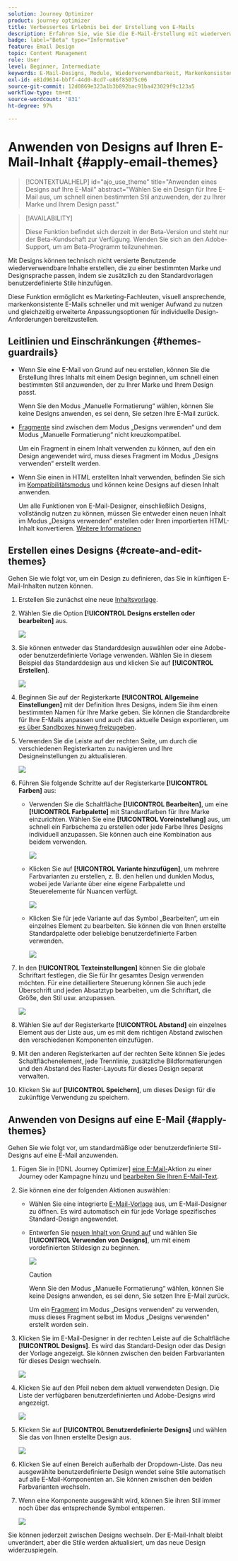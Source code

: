 ```yaml
---
solution: Journey Optimizer
product: journey optimizer
title: Verbessertes Erlebnis bei der Erstellung von E-Mails
description: Erfahren Sie, wie Sie die E-Mail-Erstellung mit wiederverwendbaren Designs und Modulen optimieren können, um die Konsistenz und Effizienz von Designs in Ihren Kampagnen sicherzustellen.
badge: label="Beta" type="Informative"
feature: Email Design
topic: Content Management
role: User
level: Beginner, Intermediate
keywords: E-Mail-Designs, Module, Wiederverwendbarkeit, Markenkonsistenz, E-Mail-Design, benutzerdefiniertes CSS, Optimierung für Mobilgeräte
exl-id: e81d9634-bbff-44d0-8cd7-e86f85075c06
source-git-commit: 12d0869e323a1b3b892bac91ba423029f9c123a5
workflow-type: tm+mt
source-wordcount: '831'
ht-degree: 97%

---
```


# Anwenden von Designs auf Ihren E-Mail-Inhalt {#apply-email-themes}

>[!CONTEXTUALHELP]
>id="ajo_use_theme"
>title="Anwenden eines Designs auf Ihre E-Mail"
>abstract="Wählen Sie ein Design für Ihre E-Mail aus, um schnell einen bestimmten Stil anzuwenden, der zu Ihrer Marke und Ihrem Design passt."

<!--This documentation provides a comprehensive guide to using themes to streamline your email creation process. With the ability to define reusable themes and leverage pre-designed modules, marketers can create professional, brand-aligned emails faster and with less effort.-->

>[!AVAILABILITY]
>
>Diese Funktion befindet sich derzeit in der Beta-Version und steht nur der Beta-Kundschaft zur Verfügung. Wenden Sie sich an den Adobe-Support, um am Beta-Programm teilzunehmen.

Mit Designs können technisch nicht versierte Benutzende wiederverwendbare Inhalte erstellen, die zu einer bestimmten Marke und Designsprache passen, indem sie zusätzlich zu den Standardvorlagen benutzerdefinierte Stile hinzufügen<!-- to achieve brand specific results-->.

Diese Funktion ermöglicht es Marketing-Fachleuten, visuell ansprechende, markenkonsistente E-Mails schneller und mit weniger Aufwand zu nutzen und gleichzeitig erweiterte Anpassungsoptionen für individuelle Design-Anforderungen bereitzustellen.

<!--What is the Enhanced Email Authoring Experience?

This feature introduces two key components to simplify and enhance email creation:

* **Theme Management System**: A centralized system for creating, customizing, and applying reusable themes to emails. Themes ensure consistent styling across campaigns and eliminate the need for repetitive manual styling.

* **Modules**: Pre-designed, reusable content blocks that abstract common email elements (e.g., titles, descriptions, images, and links). Modules are built using customizable low-level components, offering flexibility while maintaining design standards.

Key Benefits:

- **Consistency**: Ensure all emails align with your brand's design guidelines.
- **Efficiency**: Save time by reusing themes and modules across campaigns.
- **Customization**: Add custom CSS and mobile-specific styles for advanced designs.
- **Scalability**: Eliminate repetitive styling tasks, enabling faster email creation.-->

## Leitlinien und Einschränkungen {#themes-guardrails}

* Wenn Sie eine E-Mail von Grund auf neu erstellen, können Sie die Erstellung Ihres Inhalts mit einem Design beginnen, um schnell einen bestimmten Stil anzuwenden, der zu Ihrer Marke und Ihrem Design passt.

  Wenn Sie den Modus „Manuelle Formatierung“ wählen, können Sie keine Designs anwenden, es sei denn, Sie setzen Ihre E-Mail zurück.

* [Fragmente](../content-management/fragments.md) sind zwischen dem Modus „Designs verwenden“ und dem Modus „Manuelle Formatierung“ nicht kreuzkompatibel.

  Um ein Fragment in einem Inhalt verwenden zu können, auf den ein Design angewendet wird, muss dieses Fragment im Modus „Designs verwenden“ erstellt werden.

* Wenn Sie einen in HTML erstellten Inhalt verwenden, befinden Sie sich im [Kompatibilitätsmodus](existing-content.md) und können keine Designs auf diesen Inhalt anwenden.

  Um alle Funktionen von E-Mail-Designer, einschließlich Designs, vollständig nutzen zu können, müssen Sie entweder einen neuen Inhalt im Modus „Designs verwenden“ erstellen oder Ihren importierten HTML-Inhalt konvertieren. [Weitere Informationen](existing-content.md)

<!--If using a content created in Manual Styling mode or HTML, you cannot apply themes to this content. You must create a new content in Use Themes mode.

If you apply a theme to a content using a [fragment](../content-management/fragments.md) created in Manual Styling mode, the rendering may not be optimal.-->

## Erstellen eines Designs {#create-and-edit-themes}

Gehen Sie wie folgt vor, um ein Design zu definieren, das Sie in künftigen E-Mail-Inhalten nutzen können.

1. Erstellen Sie zunächst eine neue [Inhaltsvorlage](../content-management/create-content-templates.md).

1. Wählen Sie die Option **[!UICONTROL Designs erstellen oder bearbeiten]** aus.

   ![](assets/theme-create.png)

1. Sie können entweder das Standarddesign auswählen oder eine Adobe- oder benutzerdefinierte Vorlage verwenden. Wählen Sie in diesem Beispiel das Standarddesign aus und klicken Sie auf **[!UICONTROL Erstellen]**.

   ![](assets/theme-select.png)

1. Beginnen Sie auf der Registerkarte **[!UICONTROL Allgemeine Einstellungen]** mit der Definition Ihres Designs, indem Sie ihm einen bestimmten Namen für Ihre Marke geben. Sie können die Standardbreite für Ihre E-Mails anpassen und auch das aktuelle Design exportieren, um [es über Sandboxes hinweg freizugeben](../configuration/copy-objects-to-sandbox.md).

   <!--![](assets/theme-general-settings.png)-->

1. Verwenden Sie die Leiste auf der rechten Seite, um durch die verschiedenen Registerkarten zu navigieren und Ihre Designeinstellungen zu aktualisieren.

   ![](assets/theme-right-pane.png)

1. Führen Sie folgende Schritte auf der Registerkarte **[!UICONTROL Farben]** aus:

   * Verwenden Sie die Schaltfläche **[!UICONTROL Bearbeiten]**, um eine **[!UICONTROL Farbpalette]** mit Standardfarben für Ihre Marke einzurichten. Wählen Sie eine **[!UICONTROL Voreinstellung]** aus, um schnell ein Farbschema zu erstellen oder jede Farbe Ihres Designs individuell anzupassen. Sie können auch eine Kombination aus beidem verwenden.

     ![](assets/theme-colors.gif)

   * Klicken Sie auf **[!UICONTROL Variante hinzufügen]**, um mehrere Farbvarianten zu erstellen, z. B. den hellen und dunklen Modus, wobei jede Variante über eine eigene Farbpalette und Steuerelemente für Nuancen verfügt.

     ![](assets/theme-colors-variant.png)

   * Klicken Sie für jede Variante auf das Symbol „Bearbeiten“, um ein einzelnes Element zu bearbeiten. Sie können die von Ihnen erstellte Standardpalette oder beliebige benutzerdefinierte Farben verwenden.

     ![](assets/theme-colors-edit-variant.gif)

1. In den **[!UICONTROL Texteinstellungen]** können Sie die globale Schriftart festlegen, die Sie für Ihr gesamtes Design verwenden möchten. Für eine detailliertere Steuerung können Sie auch jede Überschrift und jeden Absatztyp bearbeiten, um die Schriftart, die Größe, den Stil usw. anzupassen.

   ![](assets/theme-text.png)

1. Wählen Sie auf der Registerkarte **[!UICONTROL Abstand]** ein einzelnes Element aus der Liste aus, um es mit dem richtigen Abstand zwischen den verschiedenen Komponenten einzufügen.

   <!--![](assets/theme-spacing.png)-->

1. Mit den anderen Registerkarten auf der rechten Seite können Sie jedes Schaltflächenelement, jede Trennlinie, zusätzliche Bildformatierungen und den Abstand des Raster-Layouts für dieses Design separat verwalten.

   <!--![](assets/theme-buttons.png)-->

1. Klicken Sie auf **[!UICONTROL Speichern]**, um dieses Design für die zukünftige Verwendung zu speichern.

## Anwenden von Designs auf eine E-Mail {#apply-themes}

Gehen Sie wie folgt vor, um standardmäßige oder benutzerdefinierte Stil-Designs auf eine E-Mail anzuwenden.

1. Fügen Sie in [!DNL Journey Optimizer] [eine E-Mail-](create-email.md)Aktion zu einer Journey oder Kampagne hinzu und [bearbeiten Sie Ihren E-Mail-Text](get-started-email-design.md#key-steps).

1. Sie können eine der folgenden Aktionen auswählen:

   * Wählen Sie eine integrierte [E-Mail-Vorlage](use-email-templates.md) aus, um E-Mail-Designer zu öffnen. Es wird automatisch ein für jede Vorlage spezifisches Standard-Design angewendet.

   * Entwerfen Sie [neuen Inhalt von Grund auf](content-from-scratch.md) und wählen Sie **[!UICONTROL Verwenden von Designs]**, um mit einem vordefinierten Stildesign zu beginnen.

     ![](assets/theme-from-scratch.png)

     >[!CAUTION]
     >
     >Wenn Sie den Modus „Manuelle Formatierung“ wählen, können Sie keine Designs anwenden, es sei denn, Sie setzen Ihre E-Mail zurück.
     >
     >Um ein [Fragment](../content-management/fragments.md) im Modus „Designs verwenden“ zu verwenden, muss dieses Fragment selbst im Modus „Designs verwenden“ erstellt worden sein.

1. Klicken Sie im E-Mail-Designer in der rechten Leiste auf die Schaltfläche **[!UICONTROL Designs]**. Es wird das Standard-Design oder das Design der Vorlage angezeigt. Sie können zwischen den beiden Farbvarianten für dieses Design wechseln.

   ![](assets/theme-default-hero.png)

1. Klicken Sie auf den Pfeil neben dem aktuell verwendeten Design. Die Liste der verfügbaren benutzerdefinierten und Adobe-Designs wird angezeigt.

   ![](assets/theme-hero-change.png)

1. Klicken Sie auf **[!UICONTROL Benutzerdefinierte Designs]** und wählen Sie das von Ihnen erstellte Design aus.

   ![](assets/theme-select-custom.png)

1. Klicken Sie auf einen Bereich außerhalb der Dropdown-Liste. Das neu ausgewählte benutzerdefinierte Design wendet seine Stile automatisch auf alle E-Mail-Komponenten an. Sie können zwischen den beiden Farbvarianten wechseln.

1. Wenn eine Komponente ausgewählt wird, können Sie ihren Stil immer noch über das entsprechende Symbol entsperren.

   ![](assets/theme-unlock-style.png)

Sie können jederzeit zwischen Designs wechseln. Der E-Mail-Inhalt bleibt unverändert, aber die Stile werden aktualisiert, um das neue Design widerzuspiegeln.

<!--
>[!NOTE]
> - Themes apply styles globally. Ensure your theme is finalized before applying it to multiple emails.
> - Switching themes may override custom styles applied to individual components.

>[!CAUTION]
> - When using fragments, the email's theme will override the fragment's styles. A warning will be displayed in the editor if there is a conflict.

## Example Use Cases {#example-use-cases}

### 1. Creating a New Theme
- A marketer creates a theme with their brand's colors, fonts, and button styles.
- The theme is saved and reused across multiple email campaigns.

### 2. Switching Themes
- A marketer applies a holiday-themed design to an existing email by switching to a pre-designed holiday theme.-->
